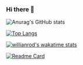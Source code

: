 ### Hi there 👋

<!--
**domuserk/domuserk** is a ✨ _special_ ✨ repository because its `README.md` (this file) appears on your GitHub profile.

Here are some ideas to get you started:

- 🔭 I’m currently working on ...
- 🌱 I’m currently learning ...
- 👯 I’m looking to collaborate on ...
- 🤔 I’m looking for help with ...
- 💬 Ask me about ...
- 📫 How to reach me: ...
- 😄 Pronouns: ...
- ⚡ Fun fact: ...
-->

![Anurag's GitHub stats](https://github-readme-stats.vercel.app/api?username=domuserk&show_icons=true&count_private=true)

[![Top Langs](https://github-readme-stats.vercel.app/api/top-langs/?username=domuserk&layout=compact)](https://github.com/domuserk/domuserk)

[![willianrod's wakatime stats](https://github-readme-stats.vercel.app/api/wakatime?username=willianrod)](https://github.com/domuserk/domuserk)

[![Readme Card](https://github-readme-stats.vercel.app/api/pin/?username=domuserk&repo=MovieDb)](https://github.com/domuserk/moviedb)

<!--<a href="https://github.com/anuraghazra/github-readme-stats">
  <img align="center" src="https://github-readme-stats.vercel.app/api/pin/?username=domuserk&repo=MovieDb" />
</a>-->
